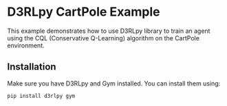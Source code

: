 # D3RLpy CartPole Example

This example demonstrates how to use D3RLpy library to train an agent using the CQL (Conservative Q-Learning) algorithm on the CartPole environment.

## Installation

Make sure you have D3RLpy and Gym installed. You can install them using:

```bash
pip install d3rlpy gym
```
